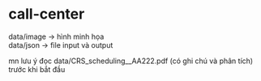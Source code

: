 # call-center

data/image -> hình minh họa  
data/json -> file input và output  

mn lưu ý đọc data/CRS_scheduling__AA222.pdf (có ghi chú và phân tích) trước khi bắt đầu  

